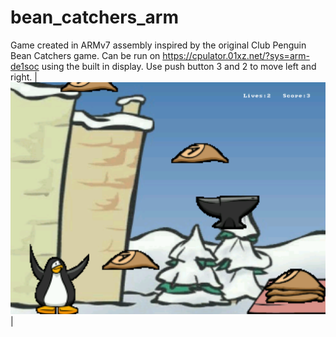 # bean_catchers_arm
Game created in ARMv7 assembly inspired by the original Club Penguin Bean Catchers game. Can be run on https://cpulator.01xz.net/?sys=arm-de1soc using the built in display. Use push button 3 and 2 to move left and right.
| ![Screenshot](./screenshot.png) |
